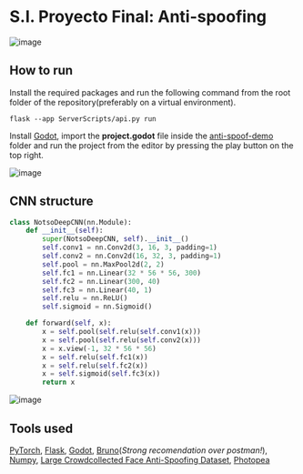 # S.I. Proyecto Final: Anti-spoofing
![image](https://github.com/user-attachments/assets/0e29d186-027c-4efa-bb2e-13ed092c301e)
## How to run
Install the required packages and run the following command from the root folder of the repository(preferably on a virtual environment).
```
flask --app ServerScripts/api.py run
```
Install [Godot](https://godotengine.org/), import the **project.godot** file inside the [anti-spoof-demo](https://github.com/unaiLarra/SI_Proyecto_Final/tree/main/anti-spoof-demo) folder and run the project from the editor by pressing the play button on the top right.

![image](https://github.com/user-attachments/assets/d5b20eef-3041-491c-bcaf-3d148ba833f9)

## CNN structure
```python
class NotsoDeepCNN(nn.Module):
    def __init__(self):
        super(NotsoDeepCNN, self).__init__()
        self.conv1 = nn.Conv2d(3, 16, 3, padding=1)
        self.conv2 = nn.Conv2d(16, 32, 3, padding=1)
        self.pool = nn.MaxPool2d(2, 2)
        self.fc1 = nn.Linear(32 * 56 * 56, 300)
        self.fc2 = nn.Linear(300, 40)
        self.fc3 = nn.Linear(40, 1)
        self.relu = nn.ReLU()
        self.sigmoid = nn.Sigmoid()

    def forward(self, x):
        x = self.pool(self.relu(self.conv1(x)))
        x = self.pool(self.relu(self.conv2(x)))
        x = x.view(-1, 32 * 56 * 56)
        x = self.relu(self.fc1(x))
        x = self.relu(self.fc2(x))
        x = self.sigmoid(self.fc3(x))
        return x
```
![image](https://github.com/user-attachments/assets/c8291f3c-2e47-44c3-9d1c-b4592ba3eae0)

## Tools used
[PyTorch](https://pytorch.org/),
[Flask](https://flask.palletsprojects.com/en/stable/),
[Godot](https://godotengine.org/),
[Bruno](https://www.usebruno.com/)(*Strong recomendation over postman!*),
[Numpy](https://numpy.org/),
[Large Crowdcollected Face Anti-Spoofing Dataset](https://www.kaggle.com/datasets/faber24/lcc-fasd),
[Photopea](https://www.photopea.com/)
